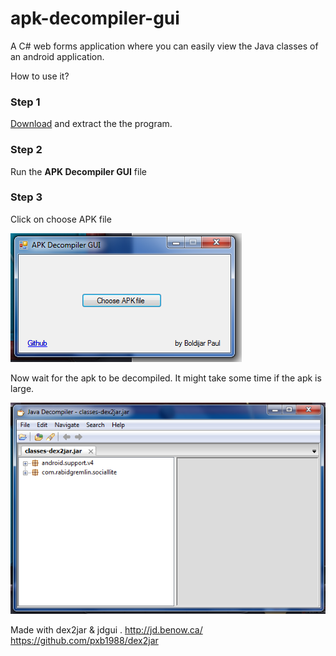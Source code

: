 # apk-decompiler-gui
A C# web forms application where you can easily view the Java classes of an android application.

How to use it?


### Step 1
[Download](https://github.com/BoldijarPaul/apk-decompiler-gui/blob/master/apk-decompiler-gui-download.zip?raw=true) and extract the the program.

### Step 2
Run the **APK Decompiler GUI** file

### Step 3
Click on choose APK file

![alt text][logo]

Now wait for the apk to be decompiled. It might take some time if the apk is large.


![alt text][logo2]

[logo]: https://raw.githubusercontent.com/BoldijarPaul/apk-decompiler-gui/master/screenshot.PNG "screenshot"
[logo2]: https://raw.githubusercontent.com/BoldijarPaul/apk-decompiler-gui/master/screenshot2.PNG "screenshot2"


Made with dex2jar & jdgui .
http://jd.benow.ca/
https://github.com/pxb1988/dex2jar